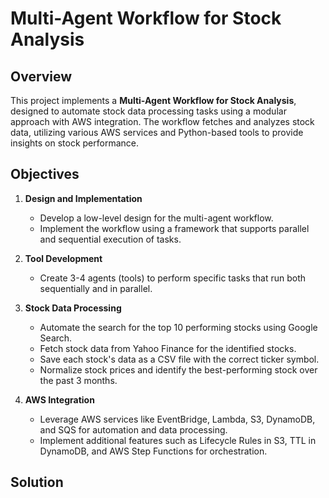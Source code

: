 # Multi-Agent Workflow for Stock Analysis

## Overview

This project implements a **Multi-Agent Workflow for Stock Analysis**, designed to automate stock data processing tasks using a modular approach with AWS integration. The workflow fetches and analyzes stock data, utilizing various AWS services and Python-based tools to provide insights on stock performance.

## Objectives

1. **Design and Implementation**
   - Develop a low-level design for the multi-agent workflow.
   - Implement the workflow using a framework that supports parallel and sequential execution of tasks.

2. **Tool Development**
   - Create 3-4 agents (tools) to perform specific tasks that run both sequentially and in parallel.

3. **Stock Data Processing**
   - Automate the search for the top 10 performing stocks using Google Search.
   - Fetch stock data from Yahoo Finance for the identified stocks.
   - Save each stock's data as a CSV file with the correct ticker symbol.
   - Normalize stock prices and identify the best-performing stock over the past 3 months.

4. **AWS Integration**
   - Leverage AWS services like EventBridge, Lambda, S3, DynamoDB, and SQS for automation and data processing.
   - Implement additional features such as Lifecycle Rules in S3, TTL in DynamoDB, and AWS Step Functions for orchestration.

## Solution

